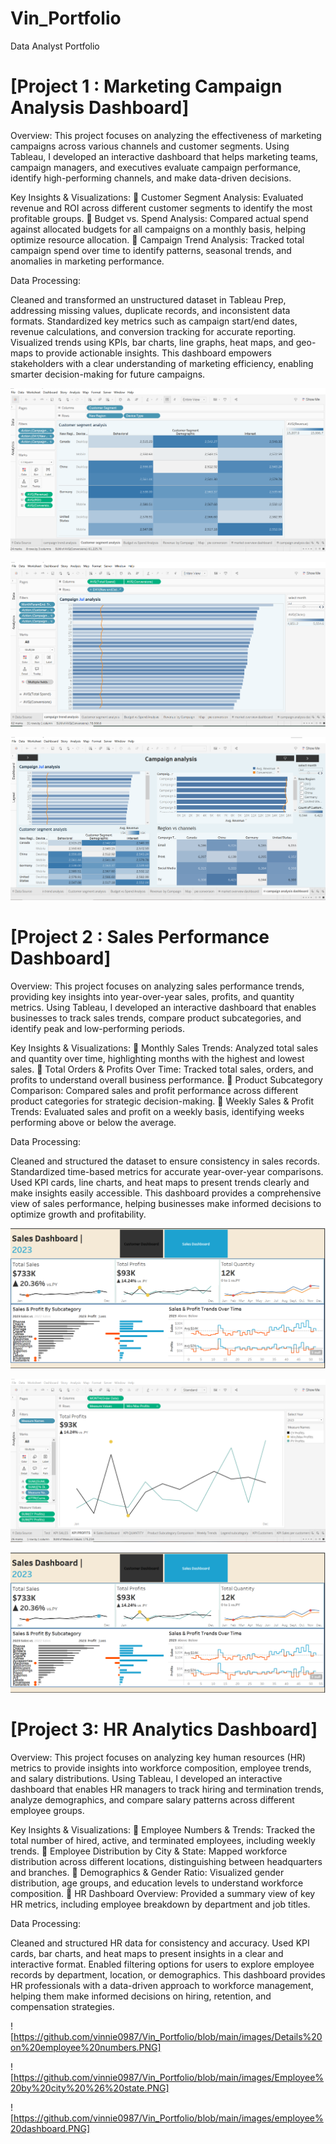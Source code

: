 # Vin_Portfolio
Data Analyst Portfolio

# [Project 1 : Marketing Campaign Analysis Dashboard]


Overview:
This project focuses on analyzing the effectiveness of marketing campaigns across various channels and customer segments. Using Tableau, I developed an interactive dashboard that helps marketing teams, campaign managers, and executives evaluate campaign performance, identify high-performing channels, and make data-driven decisions.

Key Insights & Visualizations:
🔹 Customer Segment Analysis: Evaluated revenue and ROI across different customer segments to identify the most profitable groups.
🔹 Budget vs. Spend Analysis: Compared actual spend against allocated budgets for all campaigns on a monthly basis, helping optimize resource allocation.
🔹 Campaign Trend Analysis: Tracked total campaign spend over time to identify patterns, seasonal trends, and anomalies in marketing performance.

Data Processing:

Cleaned and transformed an unstructured dataset in Tableau Prep, addressing missing values, duplicate records, and inconsistent data formats.
Standardized key metrics such as campaign start/end dates, revenue calculations, and conversion tracking for accurate reporting.
Visualized trends using KPIs, bar charts, line graphs, heat maps, and geo-maps to provide actionable insights.
This dashboard empowers stakeholders with a clear understanding of marketing efficiency, enabling smarter decision-making for future campaigns.

![](https://github.com/vinnie0987/Vin_Portfolio/blob/main/images/Analysis%20on%20Customer%20segments%20checking%20on%20revenue%20roi%20per%20segment.PNG)

![](https://github.com/vinnie0987/Vin_Portfolio/blob/main/images/Monthly%20Campaign%20trend%20analysis%20based%20on%20%20total%20spend%20and%20conversions.PNG)

![](https://github.com/vinnie0987/Vin_Portfolio/blob/main/images/Dashboard%201.PNG)




# [Project 2 : Sales Performance Dashboard]


Overview:
This project focuses on analyzing sales performance trends, providing key insights into year-over-year sales, profits, and quantity metrics. Using Tableau, I developed an interactive dashboard that enables businesses to track sales trends, compare product subcategories, and identify peak and low-performing periods.

Key Insights & Visualizations:
🔹 Monthly Sales Trends: Analyzed total sales and quantity over time, highlighting months with the highest and lowest sales.
🔹 Total Orders & Profits Over Time: Tracked total sales, orders, and profits to understand overall business performance.
🔹 Product Subcategory Comparison: Compared sales and profit performance across different product categories for strategic decision-making.
🔹 Weekly Sales & Profit Trends: Evaluated sales and profit on a weekly basis, identifying weeks performing above or below the average.

Data Processing:

Cleaned and structured the dataset to ensure consistency in sales records.
Standardized time-based metrics for accurate year-over-year comparisons.
Used KPI cards, line charts, and heat maps to present trends clearly and make insights easily accessible.
This dashboard provides a comprehensive view of sales performance, helping businesses make informed decisions to optimize growth and profitability.

![](https://github.com/vinnie0987/Vin_Portfolio/blob/main/images/sales%20dashboard.PNG)

![](https://github.com/vinnie0987/Vin_Portfolio/blob/main/images/total%20profits.PNG)

![](https://github.com/vinnie0987/Vin_Portfolio/blob/main/images/sales%20dashboard.PNG)



# [Project 3: HR Analytics Dashboard]


Overview:
This project focuses on analyzing key human resources (HR) metrics to provide insights into workforce composition, employee trends, and salary distributions. Using Tableau, I developed an interactive dashboard that enables HR managers to track hiring and termination trends, analyze demographics, and compare salary patterns across different employee groups.

Key Insights & Visualizations:
🔹 Employee Numbers & Trends: Tracked the total number of hired, active, and terminated employees, including weekly trends.
🔹 Employee Distribution by City & State: Mapped workforce distribution across different locations, distinguishing between headquarters and branches.
🔹 Demographics & Gender Ratio: Visualized gender distribution, age groups, and education levels to understand workforce composition.
🔹 HR Dashboard Overview: Provided a summary view of key HR metrics, including employee breakdown by department and job titles.

Data Processing:

Cleaned and structured HR data for consistency and accuracy.
Used KPI cards, bar charts, and heat maps to present insights in a clear and interactive format.
Enabled filtering options for users to explore employee records by department, location, or demographics.
This dashboard provides HR professionals with a data-driven approach to workforce management, helping them make informed decisions on hiring, retention, and compensation strategies.

![https://github.com/vinnie0987/Vin_Portfolio/blob/main/images/Details%20on%20employee%20numbers.PNG]

![https://github.com/vinnie0987/Vin_Portfolio/blob/main/images/Employee%20by%20city%20%26%20state.PNG]

![https://github.com/vinnie0987/Vin_Portfolio/blob/main/images/employee%20dashboard.PNG]





